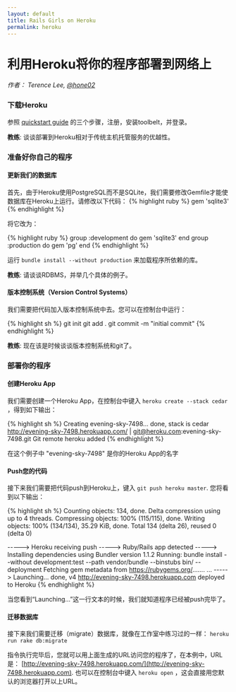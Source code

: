 ```yaml
---
layout: default
title: Rails Girls on Heroku
permalink: heroku
---
```


# 利用Heroku将你的程序部署到网络上

*作者： Terence Lee, [@hone02](https://twitter.com/hone02)*

### 下载Heroku

参照 [quickstart guide](https://devcenter.heroku.com/articles/quickstart) 的三个步骤，注册，安装toolbelt，并登录。

__教练__: 谈谈部署到Heroku相对于传统主机托管服务的优越性。

### 准备好你自己的程序

#### 更新我们的数据库

首先，由于Heroku使用PostgreSQL而不是SQLite，我们需要修改Gemfile才能使数据库在Heroku上运行。请修改以下代码：
{% highlight ruby %}
gem 'sqlite3'
{% endhighlight %}

将它改为：

{% highlight ruby %}
group :development do
  gem 'sqlite3'
end
group :production do
  gem 'pg'
end
{% endhighlight %}

运行 `bundle install --without production` 来加载程序所依赖的库。

__教练__: 请谈谈RDBMS，并举几个具体的例子。

#### 版本控制系统（Version Control Systems）

我们需要把代码加入版本控制系统中去。您可以在控制台中运行：

{% highlight sh %}
git init
git add .
git commit -m "initial commit"
{% endhighlight %}

__教练__: 现在该是时候谈谈版本控制系统和git了。


### 部署你的程序

#### 创建Heroku App

我们需要创建一个Heroku App，在控制台中键入 `heroku create --stack cedar` ，得到如下输出：

{% highlight sh %}
Creating evening-sky-7498... done, stack is cedar
http://evening-sky-7498.herokuapp.com/ | git@heroku.com:evening-sky-7498.git
Git remote heroku added
{% endhighlight %}

在这个例子中 "evening-sky-7498" 是你的Heroku App的名字

#### Push您的代码

接下来我们需要把代码push到Heroku上，键入 `git push heroku master`. 您将看到以下输出：

{% highlight sh %}
Counting objects: 134, done.
Delta compression using up to 4 threads.
Compressing objects: 100% (115/115), done.
Writing objects: 100% (134/134), 35.29 KiB, done.
Total 134 (delta 26), reused 0 (delta 0)

-----> Heroku receiving push
-----> Ruby/Rails app detected
-----> Installing dependencies using Bundler version 1.1.2
       Running: bundle install --without development:test --path vendor/bundle --binstubs bin/ --deployment
       Fetching gem metadata from https://rubygems.org/.......
...
-----> Launching... done, v4
       http://evening-sky-7498.herokuapp.com deployed to Heroku
{% endhighlight %}

当您看到“Launching...”这一行文本的时候，我们就知道程序已经被push完毕了。

#### 迁移数据库

接下来我们需要迁移（migrate）数据库，就像在工作室中练习过的一样： `heroku run rake db:migrate`

指令执行完毕后，您就可以用上面生成的URL访问您的程序了，在本例中，URL是： [http://evening-sky-7498.herokuapp.com/](http://evening-sky-7498.herokuapp.com). 也可以在控制台中键入 `heroku open` ，这会直接用您默认的浏览器打开以上URL。

